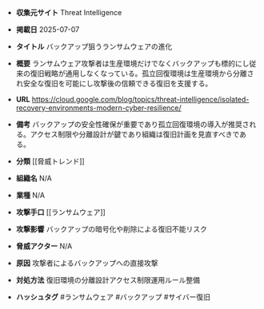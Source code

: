 - **収集元サイト**
Threat Intelligence

- **掲載日**
2025-07-07

- **タイトル**
バックアップ狙うランサムウェアの進化

- **概要**
ランサムウェア攻撃者は生産環境だけでなくバックアップも標的にし従来の復旧戦略が通用しなくなっている。孤立回復環境は生産環境から分離され安全な復旧を可能にし攻撃後の信頼できる復旧を支援する。

- **URL**
https://cloud.google.com/blog/topics/threat-intelligence/isolated-recovery-environments-modern-cyber-resilience/

- **備考**
バックアップの安全性確保が重要であり孤立回復環境の導入が推奨される。アクセス制限や分離設計が鍵であり組織は復旧計画を見直すべきである。

- **分類**
[[脅威トレンド]]

- **組織名**
N/A

- **業種**
N/A

- **攻撃手口**
[[ランサムウェア]]

- **攻撃影響**
バックアップの暗号化や削除による復旧不能リスク

- **脅威アクター**
N/A

- **原因**
攻撃者によるバックアップへの直接攻撃

- **対処方法**
復旧環境の分離設計アクセス制限運用ルール整備

- **ハッシュタグ**
#ランサムウェア #バックアップ #サイバー復旧
